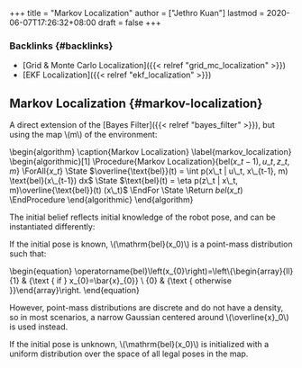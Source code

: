 +++
title = "Markov Localization"
author = ["Jethro Kuan"]
lastmod = 2020-06-07T17:26:32+08:00
draft = false
+++

### Backlinks {#backlinks}

- [Grid & Monte Carlo Localization]({{< relref "grid_mc_localization" >}})
- [EKF Localization]({{< relref "ekf_localization" >}})

## Markov Localization {#markov-localization}

A direct extension of the [Bayes Filter]({{< relref "bayes_filter" >}}), but using the map \\(m\\) of the
environment:

\begin{algorithm}
\caption{Markov Localization}
\label{markov_localization}
\begin{algorithmic}[1]
\Procedure{Markov Localization}{$\text{bel}(x\_{t-1}), u\_t, z\_t, m$}
\ForAll{$x\_t$}
\State $\overline{\text{bel}}(t) = \int p(x\_t | u\_t, x\_{t-1}, m)
    \text{bel}(x\_{t-1}) dx$
\State $\text{bel}(t) = \eta p(z\_t | x\_t, m)\overline{\text{bel}}(t) (x\_t)$
\EndFor
\State \Return $bel(x\_t)$
\EndProcedure
\end{algorithmic}
\end{algorithm}

The initial belief reflects initial knowledge of the robot pose, and
can be instantiated differently:

If the initial pose is known, \\(\mathrm{bel}(x_0)\\) is a point-mass
distribution such that:

\begin{equation}
\operatorname{bel}\left(x\_{0}\right)=\left\\{\begin{array}{ll}{1} & {\text { if } x\_{0}=\bar{x}\_{0}} \\ {0} & {\text { otherwise }}\end{array}\right.
\end{equation}

However, point-mass distributions are discrete and do not have a
density, so in most scenarios, a narrow Gaussian centered around
\\(\overline{x}\_0\\) is used instead.

If the initial pose is unknown, \\(\mathrm{bel}(x_0)\\) is initialized
with a uniform distribution over the space of all legal poses in the map.
